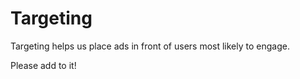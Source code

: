 # Targeting

Targeting helps us place ads in front of users most likely to engage.

Please add to it!

